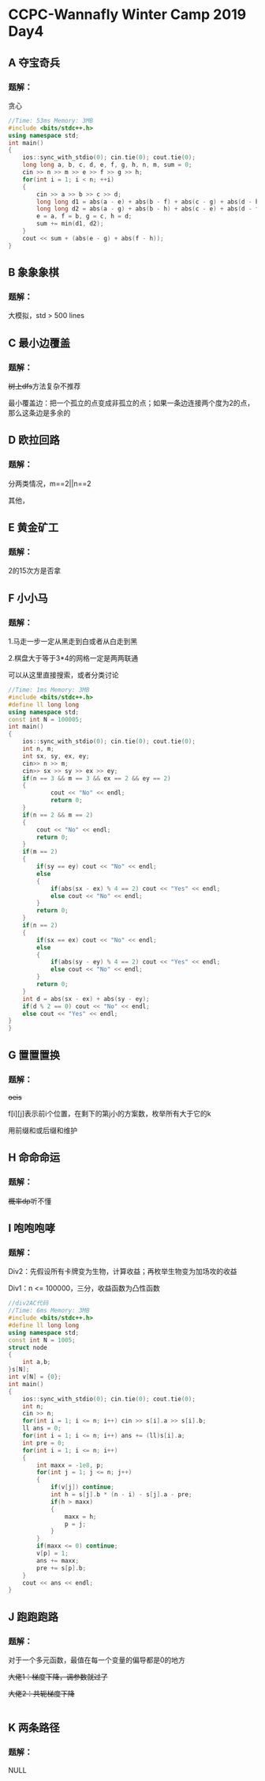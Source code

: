 # CCPC-Wannafly Winter Camp 2019 Day4

## A 夺宝奇兵

### 题解：

贪心

```c++
//Time: 53ms Memory: 3MB
#include <bits/stdc++.h>
using namespace std;
int main()
{
	ios::sync_with_stdio(0); cin.tie(0); cout.tie(0);
	long long a, b, c, d, e, f, g, h, n, m, sum = 0;
	cin >> n >> m >> e >> f >> g >> h;
	for(int i = 1; i < n; ++i)
	{
		cin >> a >> b >> c >> d;
		long long d1 = abs(a - e) + abs(b - f) + abs(c - g) + abs(d - h);
		long long d2 = abs(a - g) + abs(b - h) + abs(c - e) + abs(d - f);
		e = a, f = b, g = c, h = d;
		sum += min(d1, d2);
	}
	cout << sum + (abs(e - g) + abs(f - h));
}
```

## B 象象象棋

### 题解：

大模拟，std > 500 lines

## C 最小边覆盖

### 题解：

~~树上dfs~~方法复杂不推荐

最小覆盖边：把一个孤立的点变成非孤立的点；如果一条边连接两个度为2的点，那么这条边是多余的

## D 欧拉回路

### 题解：

分两类情况，m==2\|\|n==2

其他，

## E 黄金矿工

### 题解：

2的15次方是否拿

## F 小小马

### 题解：

1.马走一步一定从黑走到白或者从白走到黑

2.棋盘大于等于3*4的网格一定是两两联通

可以从这里直接搜索，或者分类讨论

```c++
//Time: 1ms Memory: 3MB
#include <bits/stdc++.h>
#define ll long long
using namespace std;
const int N = 100005;
int main()
{
	ios::sync_with_stdio(0); cin.tie(0); cout.tie(0);
	int n, m;
	int sx, sy, ex, ey;
	cin>> n >> m;
	cin>> sx >> sy >> ex >> ey;
	if(n == 3 && m == 3 && ex == 2 && ey == 2)
    {
			cout << "No" << endl;
			return 0;
	}
	if(n == 2 && m == 2)
    {
		cout << "No" << endl;
		return 0;
	}
	if(m == 2)
    {
		if(sy == ey) cout << "No" << endl;
		else
        {
			if(abs(sx - ex) % 4 == 2) cout << "Yes" << endl;
			else cout << "No" << endl;
		}
		return 0;
	}
	if(n == 2)
    {
		if(sx == ex) cout << "No" << endl;
		else
        {
			if(abs(sy - ey) % 4 == 2) cout << "Yes" << endl;
			else cout << "No" << endl;
		}
		return 0;
	}
	int d = abs(sx - ex) + abs(sy - ey);
	if(d % 2 == 0) cout << "No" << endl;
	else cout << "Yes" << endl;
}
}
```



## G 置置置换

### 题解：

~~oeis~~

f\[i]\[j]表示前i个位置，在剩下的第j小的方案数，枚举所有大于它的k

用前缀和或后缀和维护

## H 命命命运

### 题解：

~~概率dp~~听不懂

## I 咆咆咆哮

### 题解：

Div2：先假设所有卡牌变为生物，计算收益；再枚举生物变为加场攻的收益

Div1：n <= 100000，三分，收益函数为凸性函数

```c++
//div2AC代码
//Time: 6ms Memory: 3MB
#include <bits/stdc++.h>
#define ll long long
using namespace std;
const int N = 1005;
struct node
{
	int a,b;
}s[N];
int v[N] = {0};
int main()
{
	ios::sync_with_stdio(0); cin.tie(0); cout.tie(0);
	int n;
	cin >> n;
	for(int i = 1; i <= n; i++) cin >> s[i].a >> s[i].b;
	ll ans = 0;
	for(int i = 1; i <= n; i++) ans += (ll)s[i].a;
	int pre = 0;
	for(int i = 1; i <= n; i++)
	{
		int maxx = -1e8, p;
		for(int j = 1; j <= n; j++)
		{
			if(v[j]) continue;
			int h = s[j].b * (n - i) - s[j].a - pre;
			if(h > maxx)
            {
				maxx = h;
				p = j;
			}
		}
		if(maxx <= 0) continue;
		v[p] = 1;
		ans += maxx;
		pre += s[p].b;
	}
	cout << ans << endl;
}
```

## J 跑跑跑路

### 题解：

对于一个多元函数，最值在每一个变量的偏导都是0的地方

~~大佬1：梯度下降，调参数就过了~~

~~大佬2：共轭梯度下降~~

```c++

```

## K 两条路径

### 题解：

NULL


